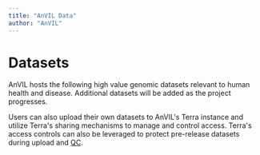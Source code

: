 ```yaml
---
title: "AnVIL Data"
author: "AnVIL"
---
```


# Datasets

<hero small>AnVIL hosts the following high value genomic datasets relevant to human health and disease. Additional datasets will be added as the project progresses.</hero>

 
<data-summary></data-summary>

Users can also upload their own datasets to AnVIL's Terra instance and utilize Terra's sharing mechanisms to manage and control access. Terra's access controls can also be leveraged to protect pre-release datasets during upload and [QC](/data/data-submission#qc-and-processing).


<data-detail></data-detail>
